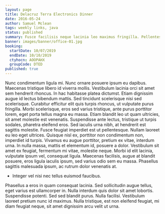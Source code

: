 ```yaml
---
layout: page
title: Delacruz Terra Electronics Dinner
date: 2016-05-24
author: Samuel Mclean
tags: weekly links, java
status: published
summary: Fusce facilisis neque lacinia leo maximus fringilla. Pellentesque.
banner: images/banner/office-01.jpg
booking:
  startDate: 10/07/2019
  endDate: 10/10/2019
  ctyhocn: AOOPAHX
  groupCode: DTED
published: true
---
```

Nunc condimentum ligula mi. Nunc ornare posuere ipsum eu dapibus. Maecenas tristique libero id viverra mollis. Vestibulum lacinia orci sit amet sem hendrerit rhoncus. In hac habitasse platea dictumst. Etiam dignissim augue id lectus bibendum mattis. Sed tincidunt scelerisque nisi sed scelerisque. Curabitur efficitur elit quis turpis rhoncus, ut vulputate purus fringilla.
Morbi scelerisque, eros sed varius tristique, ante purus porttitor lorem, eget porta tellus magna eu massa. Etiam blandit leo ut quam ultricies, sit amet molestie est venenatis. Suspendisse ante lectus, tristique ut turpis sodales, pharetra eleifend eros. Sed iaculis urna nibh, at hendrerit est sagittis molestie. Fusce feugiat imperdiet est ut pellentesque. Nullam laoreet eu leo eget ultrices. Quisque nisl ex, porttitor non condimentum non, imperdiet id turpis. Vivamus eu augue porttitor, pretium ex vitae, interdum urna. In nulla massa, mattis et elementum id, posuere a dolor. Vestibulum sit amet ex feugiat, fermentum mi vitae, molestie neque. Morbi id elit lacinia, vulputate ipsum vel, consequat ligula. Maecenas facilisis, augue at blandit posuere, eros ligula iaculis ipsum, sed varius odio sem eu massa. Phasellus sagittis malesuada ipsum, ac rutrum dolor venenatis at.

* Integer vel nisi nec tellus euismod faucibus.

Phasellus a eros in quam consequat lacinia. Sed sollicitudin augue tellus, eget varius est ullamcorper in. Nulla interdum quis dolor sit amet lobortis. Suspendisse potenti. Sed sed blandit purus. Nulla facilisi. Vestibulum laoreet pretium nunc id maximus. Nulla tristique, est non eleifend feugiat, mi diam feugiat neque, sit amet dignissim arcu velit ut urna.
